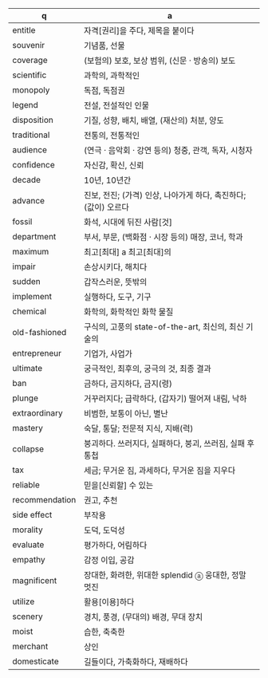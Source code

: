 q | a
---|---
entitle		| 자격[권리]을 주다, 제목을 붙이다 
souvenir	| 기념품, 선물
coverage	| (보험의) 보호, 보상 범위, (신문 · 방송의) 보도
scientific	| 과학의, 과학적인
monopoly	| 독점, 독점권
legend		| 전설, 전설적인 인물 
disposition	| 기질, 성향, 배치, 배열, (재산의) 처분, 양도
traditional	| 전통의, 전통적인 
audience	| (연극 · 음악회 · 강연 등의) 청중, 관객, 독자, 시청자
confidence	| 자신감, 확신, 신뢰
decade		| 10년, 10년간 
advance		| 진보, 전진; (가격) 인상, 나아가게 하다, 촉진하다; (값이) 오르다 
fossil		| 화석, 시대에 뒤진 사람[것]
department	| 부서, 부문, (백화점 · 시장 등의) 매장, 코너, 학과
 maximum	| 최고[최대] a 최고[최대]의
impair		| 손상시키다, 해치다
sudden		| 갑작스러운, 뜻밖의
implement	| 실행하다, 도구, 기구
chemical	| 화학의, 화학적인 화학 물질
old-fashioned	| 구식의, 고풍의 state-of-the-art, 최신의, 최신 기술의
entrepreneur	| 기업가, 사업가  
ultimate	| 궁극적인, 최후의, 궁극의 것, 최종 결과 
ban		| 금하다, 금지하다, 금지(령)
plunge		| 거꾸러지다; 급락하다, (갑자기) 떨어져 내림, 낙하
extraordinary	| 비범한, 보통이 아닌, 별난
mastery		| 숙달, 통달; 전문적 지식, 지배(력) 
collapse	| 붕괴하다. 쓰러지다, 실패하다, 붕괴, 쓰러짐, 실패 후통첩
tax		| 세금; 무거운 짐, 과세하다, 무거운 짐을 지우다
reliable	| 믿을[신뢰할] 수 있는
recommendation	| 권고, 추천
side effect	| 부작용 
morality	| 도덕, 도덕성 
evaluate	| 평가하다, 어림하다
empathy		| 감정 이입, 공감
magnificent	| 장대한, 화려한, 위대한 splendid ⓐ 웅대한, 정말 멋진
utilize		| 활용[이용]하다 
scenery		| 경치, 풍경, (무대의) 배경, 무대 장치 
moist		| 습한, 축축한 
merchant	| 상인
domesticate	| 길들이다, 가축화하다, 재배하다